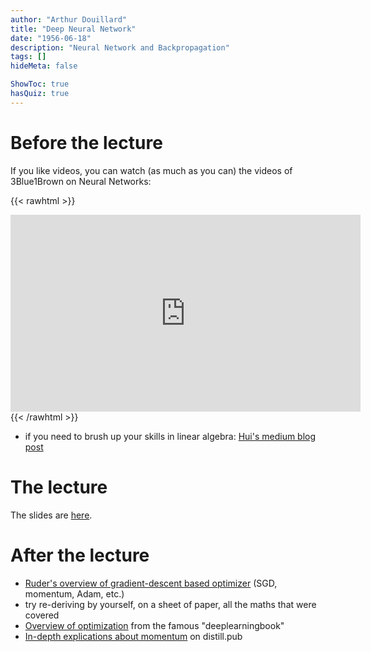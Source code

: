 ```yaml
---
author: "Arthur Douillard"
title: "Deep Neural Network"
date: "1956-06-18"
description: "Neural Network and Backpropagation"
tags: []
hideMeta: false

ShowToc: true
hasQuiz: true
---
```


# Before the lecture

If you like videos, you can watch (as much as you can) the videos of 3Blue1Brown
on Neural Networks:

{{< rawhtml >}}
<iframe width="560" height="315" src="https://www.youtube.com/embed/aircAruvnKk" title="YouTube video player" frameborder="0" allow="accelerometer; autoplay; clipboard-write; encrypted-media; gyroscope; picture-in-picture" allowfullscreen></iframe>
{{< /rawhtml >}}

- if you need to brush up your skills in linear algebra: [Hui's medium blog post](https://jonathan-hui.medium.com/machine-learning-linear-algebra-a5b1658f0151)

# The lecture

The slides are [here](/01_dnn.pdf).

# After the lecture

- [Ruder's overview of gradient-descent based optimizer](https://ruder.io/optimizing-gradient-descent/) (SGD, momentum, Adam, etc.)
- try re-deriving by yourself, on a sheet of paper, all the maths that were covered
- [Overview of optimization](https://www.deeplearningbook.org/contents/optimization.html) from the famous "deeplearningbook"
- [In-depth explications about momentum](https://distill.pub/2017/momentum/) on distill.pub
